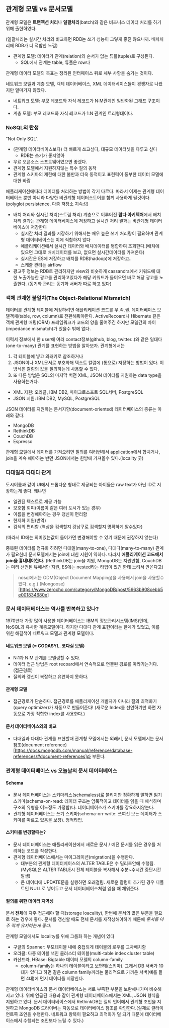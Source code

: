 ## 관계형 모델 vs 문서모델

관계형 모델은 **트랜젝션 처리**나 **일괄처리**(batch)와 같은 비즈니스 데이터 처리를 하기 위해 출현하였다.

(일괄처리는 실시간 처리와 비교하면 RDB는 쓰기 성능이 그렇게 좋진 않으니까. 배치처리에 RDB가 더 적합한 느낌)

- 관계형 모델: 데이터가 관계(relation)와 순서가 없는 튜플(tuple)로 구성된다.
  - SQL에서 관계는 table, 튜플은 row다

관계형 데이터 모델의 목표는 정리된 인터페이스 뒤로 세부 사항을 숨기는 것이다.

네트워크 모델과 계층 모델, 객체 데이터베이스, XML 데이터베이스들이 경쟁자로 나왔지만 얼마가지 않았다.

- 네트워크 모델: 부모 레코드와 자식 레코드가 N:M관계인 일반화된 그래프 구조이다.
- 계층 모델: 부모 레코드와 자식 레코드가 1:N 관계인 트리형태이다.

### NoSQL의 탄생

"Not Only SQL".

- (관계형 데이터베이스보다) 더 빠르게 쓰고싶다, 대규모 데이터셋을 다루고 싶다
  - RDB는 쓰기가 좋지않아
- 무료 오픈소스 소프트웨어였으면 좋겠다.
- 관계형 모델에서 지원하지않는 특수 질의 동작
- 관계형 스키마의 제한에 대한 불만과 더욱 동적이고 표현력이 풍부한 데이터 모델에 대한 바람

애플리케이션에따라 데이터를 처리하는 방법이 각기 다르다. 따라서 이제는 관계형 데이터베이스 뿐만 아니라 다양한 비관계형 데이터스토어를 함꼐 사용하게 될것이다. (polyglot persistence. 다중 저장소 지속성)

- 배치 처리와 실시간 처리(스트림 처리) 계층으로 이루어진 **람다 아키텍처**에서 배치 처리 결과는 관계형 데이터베이스에 저장하고 실시간 처리 결과는 비관계형 데이터베이스에 저장한다
    - 실시간 처리 결과를 저장하기 위해서는 매우 높은 쓰기 처리량이 필요하며 관계형 데이터베이스는 이에 적합하지 않다
    - 애플리케이션에서 실시간 데이터와 배치데이터를 병합하여 조회한다.(배치에 있으면 그대로 배치데이터를 보고, 없으면 실시간데이터를 가져온다)
    - 실시간은 ES에 저장하고 배치를 RDB(hadoop)에 저장하고..
    - 스케줄 관리는 airflow
- 광고주 정보는 RDB로 관리하지만 view와 비슷하게 cassandra에서 키워드에 대한 노출가능한 광고를 관리하고있다가 해당 키워드가 들어오면 바로 해당 광고를 노출한다. (동기화 관리는 동기화 서버가 따로 하고 있다)

### 객체 관계형 불일치(The Object-Relational Mismatch)

데이터를 관계형 테이블에 저장하려면 애플리케이션 코드를 무.족.권. 데이터베이스 모델객체(table, row, column)로 전환해줘야한다.
ActiveRecoard나 Hibernate 같은 객체 관계형 매핑(ORM) 프레임워크가 코드의 양을 줄여주긴 하지만 모델간의 차이(impedance mismatch)가 있을수 밖에 없다.


이력서 정보에서 한 user에 여러 contact정보(github, blog, twitter..)와 같은 일대다(one-to-many) 관계를 표현하는 방법을 알아보자.
관계형에서는

1. 각 테이블에 넣고 외래키로 참조하거나
2. JSON이나 XML문서로 부호화해 텍스트 칼럼에 (통으로) 저장하는 방법이 있다. 이 방식은 칼럼의 값을 질의하는데 사용할 수 없다.
3. 또 다른 방법은 SQL의 마지막 버전 XML, JSON 데이터를 지원하는 data type을 사용하는거다.

- XML 지원: 오라클, IBM DB2, 마이크로소프트 SQL서버, PostgreSQL
- JSON 지원: IBM DB2, MySQL, PostgreSQL

JSON 데이터를 지원하는 문서지향(document-oriented) 데이터베이스의 종류는 아래와 같다.

- MongoDB
- RethinkDB
- CouchDB
- Espresso

관계형 모델에서 데이터를 가져오려면 질의를 여러번해서 application에서 합치거나, join을 계속 해야하는 반면 JSON에서는 한방에 가져올수 있다.(locality 굿)

### 다대일과 다대다 관계

도시이름과 같이 UI에서 드롭다운 형태로 제공되는 아이들은 raw text가 아닌 ID로 저장하는게 좋다. 왜냐면

- 일관된 텍스트로 제공 가능
- 모호함 회피(이름이 같은 여러 도시가 있는 경우)
- 이름을 변경해야하는 경우 갱신이 편리함
- 현지화 지원(번역)
- 검색의 편리함 (역삼을 검색할지 강남구로 검색할지 명확하게 알수있다)
  
(따라서 ID에는 의미있는값이 들어가면 변경해야할 수 있기 때문에 권장하지 않는다)

중복된 데이터를 정규화 하려면 다대일(many-to-one), 다대다(many-to-many) 관계가 필요한데 문서모델에서는 join에 대한 지원이 약하다. 따라서 **애플리케이션 코드에서 join을 흉내내야한다.**
(RethinkDB는 join을 지원, MongoDB는 지원안함, CouchDB는 미리 선언된 뷰에서만 지원, ES에는 nested라는 타입이 있긴 한데 느려서 안쓴다고)

> nosql에서는 ODM(Object Document Mapping)을 사용해서 join을 사용할수 있다.
> e.g.) (Mongoose)[https://www.zerocho.com/category/MongoDB/post/5963b908cebb5e001834680e]


### 문서 데이터베이스는 역사를 반복하고 있나?

1970년대 가장 많이 사용한 데이터베이스는 IBM의 정보관리시스템(IMS)인데, NoSQL과 유사한 계층모델이다. 하지만 다대다 관계 표현이라는 한계가 있었고, 이를 위한 해결책이 네트워크 모델과 관계형 모델이다.

#### 네트워크 모델 (= CODASYL. 코다실 모델)

- N:1과 N:M 관계를 모델링할 수 있다.
- 데이터 접근 방법은 root recoard에서 연속적으로 연결된 경로를 따라가는거다. (접근경로)
- 질의와 갱신이 복잡하고 유연하지 못하다.

#### 관계형 모델

- 접근경로가 단순하다. 접근경로를 애플리케이션 개발자가 아니라 질의 최적화기(query optimizer)가 자동으로 만들어준다! (새로운 Index를 선언하기만 하면 자동으로 가장 적합한 index를 사용한다.)
   
#### 문서 데이터베이스와의 비교

- 다대일과 다대다 관계를 표현할때 관계형 모델에서는 외래키, 문서 모델에서는 문서참조(document reference)[https://docs.mongodb.com/manual/reference/database-references/#document-references]라 부른다.

### 관계형 데이터베이스 vs 오늘날의 문서 데이터베이스

#### Schema

- 문서 데이터베이스는 스키마리스(schemaless)로 불리지만 정확하게 말하면 읽기 스키마(schema-on-read: 데이터 구조는 암묵적이고 데이터를 읽을 때 해석하며 구조의 유형을 어느정도 가정함)다. 데이터베이스가 스키마를 강요하지않는다.
- 관계형 데이터베이스는 쓰기 스키마(schema-on-write: 쓰여진 모든 데이터가 스키마를 따르고 있음을 보장). 정적타입.

#### 스키마를 변경할때는?

- 문서 데이터베이스는 애플리케이션에서 새로운 문서 / 예전 문서를 읽은 경우를 처리하는 코드를 작성한다.
- 관계형 데이터베이스에서는 마이그레이션(migration)을 수행한다.
  - 대부분의 관계형 데이터베이스의 ALTER TABLE은 수 밀리초안에 수행됨. (MySQL은 ALTER TABLE시 전체 테이블을 복사해서 수분~수시간 중단시간 발생)
  - 큰 데이터에 UPDATE문을 실행하면 오래걸림. 새로운 칼럼이 추가된 경우 디폴트인 NULL로 넣어두고 문서 데이터베이스처럼 읽을 때 채워준다.

#### 질의를 위한 데이터 지역성

문서 **전체**에 자주 접근해야 할 때(storage loacality), 한번에 문서의 많은 부분을 필요로 하는 경우에 좋다.
문서를 갱신할 때도 전체 문서를 재작성해야하기 때문에 _문서를 아주 작게 유지하는게 좋다._

관계형 모델에서도 locality를 위해 그룹화 하는 개념이 있다

- 구글의 Spanner: 부모테이블 내에 중첩되게 테이블의 로우를 교차배치함
- 오라클: 다중 테이블 색인 클러스터 테이블(multi-table index cluster table)
- 카산드라, HBase: Bigtable 데이터 모델의 column-family
    - column-family는 하나의 테이블이라고 보면돼(스키마). 그래서 DB 서버가 10대가 있다고 하면 같은 column family끼리는 물리적으로 가까운 서버(예를 들면 4대)에 먼저 데이터를 저장한다.


관계형 데이터베이스와 문서 데이터베이스는 서로 부족한 부분을 보완해나가며 비슷해지고 있다.
위에 언급된 내용과 같이 관계형 데이터베이스에서는 XML, JSON 형식을 지원하고 있다. 문서 데이터베이스에서 RethinkDB는 질의 언어에서 관계형 조인을 지원하고 MongoDB 드라이버는 자동으로 데이터베이스 참조를 확인한다.(실제로 클라이언트쪽 조인을 수행한다. 네트워크 왕복이 필요하고 최적화가 덜 되기 때문에 데이터베이스에서 수행되는 조인보다 느릴 수 있다.)